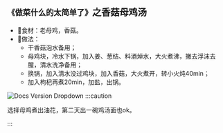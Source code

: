 ## `《做菜什么的太简单了》`之香菇母鸡汤
- 🥣食材：老母鸡，香菇。
- 🥣做法：
  - 干香菇泡水备用；
  - 母鸡块，冷水下锅，加入姜、葱结、料酒焯水，大火煮沸，撇去浮沫去腥，清水洗净备用；
  - 换锅，加入清水没过鸡块，加入香菇，大火煮开，转小火炖40min；
  - 加入枸杞再煮20min，加盐，出锅。

![Docs Version Dropdown](/img/food/laomujitang.jpg)
:::caution

选择母鸡煮出油花，第二天出一碗鸡汤面也ok。

:::
